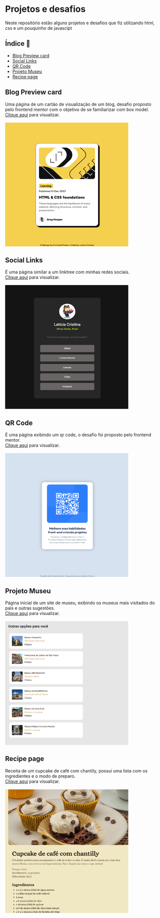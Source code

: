 # Projetos e desafios

Neste repositório estão alguns projetos e desafios que fiz utilizando html, css e um pouquinho de javascipt

## Índice 🔗

- [Blog Preview card](#blog-preview-card)
- [Social Links](#social-links)
- [QR Code](#qr-code)
- [Projeto Museu](#projeto-museu)
- [Recipe page](#recip-page)

## Blog Preview card

Uma página de um cartão de visualização de um blog, desafio proposto pelo frontend mentor com o objetivo de se familiarizar com box model. <br>
[Clique aqui](https://leeticia-araaujo.github.io/desafios/desafio-card/) para visualizar. <br> <br>
<img width="400px" height="400px" src="imagens/card.png"/>

## Social Links

É uma página similar a um linktree com minhas redes sociais. <br>
[Clique aqui](https://leeticia-araaujo.github.io/desafios/desafio-social-links/) para visualizar. <br> <br>
<img width="400px" height="400px" src="imagens/social-links.png"/>

## QR Code

É uma página exibindo um qr code, o desafio foi proposto pelo frontend mentor. <br>
[Clique aqui](https://leeticia-araaujo.github.io/desafios/desafio-qr-code/) para visualizar. <br> <br>
<img width="400px" height="400px" src="imagens/qr-code.png"/>

## Projeto Museu

Página inicial de um site de museu, exibindo os museus mais visitados do país e outras sugestões. <br>
[Clique aqui](https://leeticia-araaujo.github.io/desafios/projeto-museu/) para visualizar. <br> <br>
<img width="400px" height="400px" src="imagens/museu.png"/>

## Recipe page

Receita de um cupcake de café com chantily, possui uma lista com os ingredientes e o modo de preparo. <br> 
[Clique aqui](https://leeticia-araaujo.github.io/desafios/projeto-pag-receita/) para visualizar. <br> <br>
<img width="400px" height="400px" src="imagens/receita.png"/>

